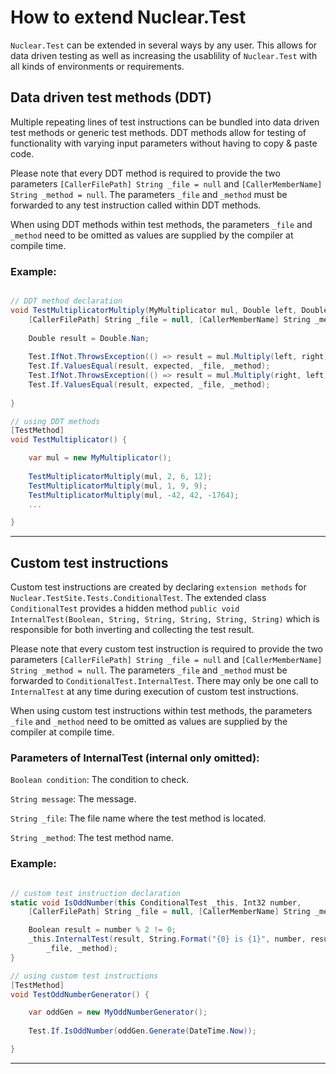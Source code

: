 # How to extend Nuclear.Test
`Nuclear.Test` can be extended in several ways by any user.
This allows for data driven testing as well as increasing the usablility of `Nuclear.Test` with all kinds of environments or requirements.

## Data driven test methods (DDT)
Multiple repeating lines of test instructions can be bundled into data driven test methods or generic test methods.
DDT methods allow for testing of functionality with varying input parameters without having to copy & paste code.

Please note that every DDT method is required to provide the two parameters `[CallerFilePath] String _file = null` and `[CallerMemberName] String _method = null`.
The parameters `_file` and `_method` must be forwarded to any test instruction called within DDT methods.

When using DDT methods within test methods, the parameters `_file` and `_method` need to be omitted as values are supplied by the compiler at compile time.

### Example:
```csharp

// DDT method declaration
void TestMultiplicatorMultiply(MyMultiplicator mul, Double left, Double right, Double expected,
    [CallerFilePath] String _file = null, [CallerMemberName] String _method = null) {
    
    Double result = Double.Nan;
    
    Test.IfNot.ThrowsException(() => result = mul.Multiply(left, right), out Exception ex, _file, _method);
    Test.If.ValuesEqual(result, expected, _file, _method);
    Test.IfNot.ThrowsException(() => result = mul.Multiply(right, left), out ex, _file, _method);
    Test.If.ValuesEqual(result, expected, _file, _method);
    
}

// using DDT methods
[TestMethod]
void TestMultiplicator() {

    var mul = new MyMultiplicator();
    
    TestMultiplicatorMultiply(mul, 2, 6, 12);
    TestMultiplicatorMultiply(mul, 1, 9, 9);
    TestMultiplicatorMultiply(mul, -42, 42, -1764);
    ...

}
```

---

## Custom test instructions
Custom test instructions are created by declaring `extension methods` for `Nuclear.TestSite.Tests.ConditionalTest`.
The extended class `ConditionalTest` provides a hidden method `public void InternalTest(Boolean, String, String, String, String, String)` which is responsible for both inverting and collecting the test result.

Please note that every custom test instruction is required to provide the two parameters `[CallerFilePath] String _file = null` and `[CallerMemberName] String _method = null`.
The parameters `_file` and `_method` must be forwarded to `ConditionalTest.InternalTest`.
There may only be one call to `InternalTest` at any time during execution of custom test instructions.

When using custom test instructions within test methods, the parameters `_file` and `_method` need to be omitted as values are supplied by the compiler at compile time.

### Parameters of InternalTest (internal only omitted):
`Boolean condition`: The condition to check.

`String message`: The message.

`String _file`: The file name where the test method is located.

`String _method`: The test method name.

### Example:
```csharp

// custom test instruction declaration
static void IsOddNumber(this ConditionalTest _this, Int32 number,
    [CallerFilePath] String _file = null, [CallerMemberName] String _method = null) {

    Boolean result = number % 2 != 0;
    _this.InternalTest(result, String.Format("{0} is {1}", number, result ? "odd" : "even"),
        _file, _method);
}

// using custom test instructions
[TestMethod]
void TestOddNumberGenerator() {

    var oddGen = new MyOddNumberGenerator();
    
    Test.If.IsOddNumber(oddGen.Generate(DateTime.Now));

}
```

---
